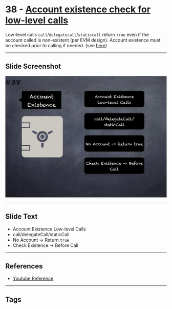 # 38 - [Account existence check for low-level calls](Account%20existence%20check%20for%20low-level%20calls.md)
 Low-level calls `call`/`delegatecall`/`staticcall` return `true` even if the account called is non-existent (per EVM design). Account existence must be checked prior to calling if needed. (see [here](https://github.com/crytic/slither/wiki/Detector-Documentation#low-level-calls))
___
## Slide Screenshot
![038.jpg](../../images/4.%20Pitfalls%20and%20Best%20Practices%20101/038.jpg)
___
## Slide Text
- Account Existence Low-level Calls
- call/delegateCall/staticCall
- No Account -> Return `true`
- Check Existence -> Before Call
___
## References
- [Youtube Reference](https://youtu.be/fgXuHaZDenU?t=1381)
___
## Tags